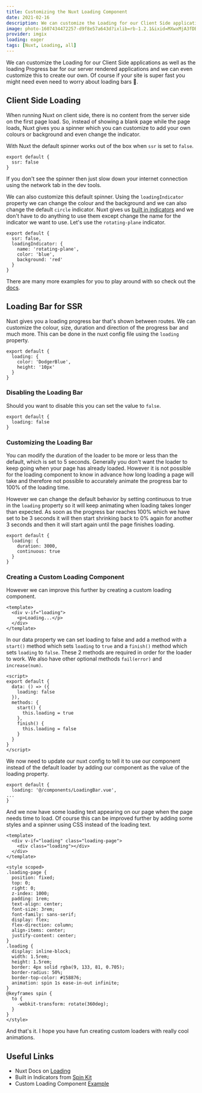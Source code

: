 ```yaml
---
title: Customizing the Nuxt Loading Component
date: 2021-02-16
description: We can customize the Loading for our Client Side applications as well as the loading Progress bar for our server rendered applications and we can even customize this to create our own.
image: photo-1607434472257-d9f8e57a643d?ixlib=rb-1.2.1&ixid=MXwxMjA3fDB8MHxwaG90by1wYWdlfHx8fGVufDB8fHw%3D&auto=format&fit=crop&
provider: imgix
loading: eager
tags: [Nuxt, Loading, all]
---
```


We can customize the Loading for our Client Side applications as well as the loading Progress bar for our server rendered applications and we can even customize this to create our own. Of course if your site is super fast you might need even need to worry about loading bars 🙊.

## Client Side Loading

When running Nuxt on client side, there is no content from the server side on the first page load. So, instead of showing a blank page while the page loads, Nuxt gives you a spinner which you can customize to add your own colours or background and even change the indicator.

With Nuxt the default spinner works out of the box when `ssr` is set to `false`.

```js{}[nuxt.config.js]
export default {
  ssr: false
}
```

If you don't see the spinner then just slow down your internet connection using the network tab in the dev tools.

We can also customize this default spinner. Using the `loadingIndicator` property we can change the colour and the background and we can also change the default `circle` indicator. Nuxt gives us [built in indicators](https://tobiasahlin.com/spinkit/) and we don't have to do anything to use them except change the name for the indicator we want to use. Let's use the `rotating-plane` indicator.

```js{}[nuxt.config.js]
export default {
  ssr: false,
  loadingIndicator: {
    name: 'rotating-plane',
    color: 'blue',
    background: 'red'
  }
}
```

There are many more examples for you to play around with so check out the [docs](https://tobiasahlin.com/spinkit/).

## Loading Bar for SSR

Nuxt gives you a loading progress bar that's shown between routes. We can customize the colour, size, duration and direction of the progress bar and much more. This can be done in the nuxt config file using the `loading` property.

```js{}[nuxt.config.js]
export default {
  loading: {
    color: 'DodgerBlue',
    height: '10px'
  }
}
```

### Disabling the Loading Bar

Should you want to disable this you can set the value to `false`.

```js{}[nuxt.config.js]
export default {
  loading: false
}
```

### Customizing the Loading Bar

You can modify the duration of the loader to be more or less than the default, which is set to 5 seconds. Generally you don't want the loader to keep going when your page has already loaded. However it is not possible for the loading component to know in advance how long loading a page will take and therefore not possible to accurately animate the progress bar to 100% of the loading time.

However we can change the default behavior by setting continuous to true in the `loading` property so it will keep animating when loading takes longer than expected. As soon as the progress bar reaches 100% which we have set to be 3 seconds it will then start shrinking back to 0% again for another 3 seconds and then it will start again until the page finishes loading.

```js{}[nuxt.config.js]
export default {
  loading: {
    duration: 3000,
    continuous: true
  }
}
```

### Creating a Custom Loading Component

However we can improve this further by creating a custom loading component.

```js{}[components/LoadingBar.vue]
<template>
  <div v-if="loading">
    <p>Loading...</p>
  </div>
</template>
```

In our data property we can set loading to false and add a method with a `start()` method which sets `loading` to `true` and a `finish()` method which sets `loading` to `false`. These 2 methods are required in order for the loader to work. We also have other optional methods `fail(error)` and `increase(num)`.

```js{}[components/LoadingBar.vue]
<script>
export default {
  data: () => ({
    loading: false
  }),
  methods: {
    start() {
      this.loading = true
    },
    finish() {
      this.loading = false
    }
  }
}
</script>
```

We now need to update our nuxt config to tell it to use our component instead of the default loader by adding our component as the value of the loading property.

```js{}[nuxt.config.js]
export default {
  loading: '@/components/LoadingBar.vue',
...
}
```

And we now have some loading text appearing on our page when the page needs time to load. Of course this can be improved further by adding some styles and a spinner using CSS instead of the loading text.

```js{}[components/LoadingBar.vue]
<template>
  <div v-if="loading" class="loading-page">
    <div class="loading"></div>
  </div>
</template>

<style scoped>
.loading-page {
  position: fixed;
  top: 0;
  right: 0;
  z-index: 1000;
  padding: 1rem;
  text-align: center;
  font-size: 3rem;
  font-family: sans-serif;
  display: flex;
  flex-direction: column;
  align-items: center;
  justify-content: center;
}
.loading {
  display: inline-block;
  width: 1.5rem;
  height: 1.5rem;
  border: 4px solid rgba(9, 133, 81, 0.705);
  border-radius: 50%;
  border-top-color: #158876;
  animation: spin 1s ease-in-out infinite;
}
@keyframes spin {
  to {
    -webkit-transform: rotate(360deg);
  }
}
</style>
```

And that's it. I hope you have fun creating custom loaders with really cool animations.

## Useful Links

- Nuxt Docs on [Loading](https://nuxtjs.org/docs/2.x/features/loading)
- Built in Indicators from [Spin Kit](https://tobiasahlin.com/spinkit/)
- Custom Loading Component [Example](https://nuxtjs.org/examples/custom-loading-component)
